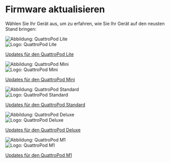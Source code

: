 # Firmware aktualisieren

Wählen Sie Ihr Gerät aus, um zu erfahren, wie Sie Ihr Gerät auf den neusten Stand bringen:

<div class="md-showcase">
	<img src="/assets/img/quattropod.lite.png" alt="Abbildung: QuattroPod Lite"></a>
	<div>
		<img src="/assets/img/quattropod-lite.black.logo.png" alt="Logo: QuattroPod Lite">
		<p><a href="/lite/firmware-upgrade">Updates für den QuattroPod Lite</a></p>
	</div>
</div>
<div class="md-showcase">
	<img src="/assets/img/quattropod.mini.png" alt="Abbildung: QuattroPod Mini">
	<div>
		<img src="/assets/img/quattropod-mini.black.logo.png" alt="Logo: QuattroPod Mini">
		<p><a href="/mini/firmware-upgrade">Updates für den QuattroPod Mini</a></p>
	</div>
</div>
<div class="md-showcase">
	<img src="/assets/img/quattropod.standard.png" alt="Abbildung: QuattroPod Standard">
	<div>
		<img src="/assets/img/quattropod-standard.black.logo.png" alt="Logo: QuattroPod Standard">
		<p><a href="/standard/firmware-upgrade">Updates für den QuattroPod Standard</a></p>
	</div>
</div>
<div class="md-showcase">
	<img src="/assets/img/quattropod.deluxe.png" alt="Abbildung: QuattroPod Deluxe">
	<div>
		<img src="/assets/img/quattropod-deluxe.black.logo.png" alt="Logo: QuattroPod Deluxe">
		<p><a href="/deluxe/firmware-upgrade">Updates für den QuattroPod Deluxe</a></p>
	</div>
</div><div class="md-showcase">
	<img src="/assets/img/quattropod.m1.png" alt="Abbildung: QuattroPod M1">
	<div>
		<img src="/assets/img/quattropod-m1.black.logo.png" alt="Logo: QuattroPod M1">
		<p><a href="/m1/firmware-upgrade">Updates für den QuattroPod M1</a></p>
	</div>
</div>